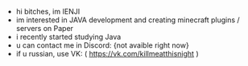 - hi bitches, im IENJI
- im interested in JAVA development and creating minecraft plugins / servers on Paper
- i recently started studying Java
- u can contact me in Discord: {not avaible right now}
- if u russian, use VK: ( https://vk.com/killmeatthisnight )


